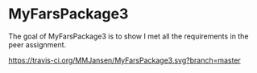 # MyFarsPackage3

The goal of MyFarsPackage3 is to show I met all the requirements in the peer assignment.

https://travis-ci.org/MMJansen/MyFarsPackage3.svg?branch=master


